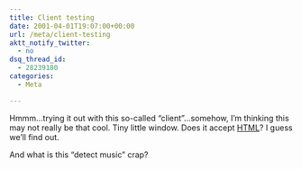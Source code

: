 ```yaml
---
title: Client testing
date: 2001-04-01T19:07:00+00:00
url: /meta/client-testing
aktt_notify_twitter:
  - no
dsq_thread_id:
  - 28239180
categories:
  - Meta

---
```

Hmmm&#8230;trying it out with this so-called &#8220;client&#8221;&#8230;somehow, I&#8217;m thinking this may not really be that cool. Tiny little window. Does it accept [HTML][1]? I guess we&#8217;ll find out.

And what is this &#8220;detect music&#8221; crap?

 [1]: http://www.w3c.org